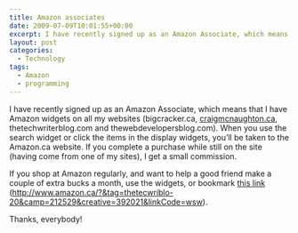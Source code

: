 ```yaml
---
title: Amazon associates
date: 2009-07-09T10:01:55+00:00
excerpt: I have recently signed up as an Amazon Associate, which means that I have Amazon widgets on all my websites.
layout: post
categories:
  - Technology
tags:
  - Amazon
  - programming
---
```

I have recently signed up as an Amazon Associate, which means that I have Amazon widgets on all my websites (bigcracker.ca, [craigmcnaughton.ca](http://www.craigmcnaughton.ca/), thetechwriterblog.com and thewebdevelopersblog.com). When you use the search widget or click the items in the display widgets, you&#8217;ll be taken to the Amazon.ca website. If you complete a purchase while still on the site (having come from one of my sites), I get a small commission.

If you shop at Amazon regularly, and want to help a good friend make a couple of extra bucks a month, use the widgets, or bookmark [this link](http://www.amazon.ca/?&tag=thetecwriblo-20&camp=212529&creative=392021&linkCode=wsw) (<http://www.amazon.ca/?&tag=thetecwriblo-20&camp=212529&creative=392021&linkCode=wsw>).

Thanks, everybody!